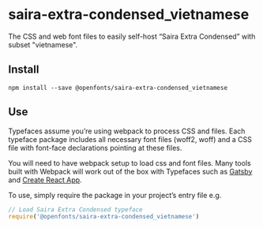 
# saira-extra-condensed_vietnamese

The CSS and web font files to easily self-host “Saira Extra Condensed” with subset "vietnamese".

## Install

`npm install --save @openfonts/saira-extra-condensed_vietnamese`

## Use

Typefaces assume you’re using webpack to process CSS and files. Each typeface
package includes all necessary font files (woff2, woff) and a CSS file with
font-face declarations pointing at these files.

You will need to have webpack setup to load css and font files. Many tools built
with Webpack will work out of the box with Typefaces such as [Gatsby](https://github.com/gatsbyjs/gatsby)
and [Create React App](https://github.com/facebookincubator/create-react-app).

To use, simply require the package in your project’s entry file e.g.

```javascript
// Load Saira Extra Condensed typeface
require('@openfonts/saira-extra-condensed_vietnamese')
```
